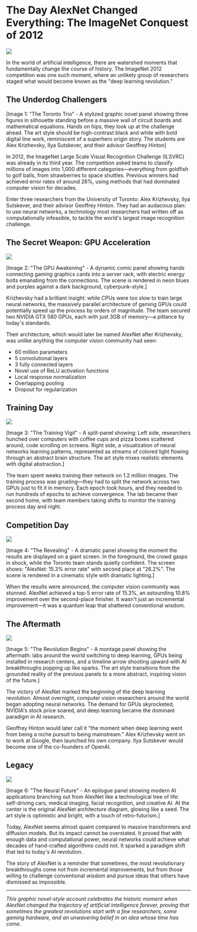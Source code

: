# The Day AlexNet Changed Everything: The ImageNet Conquest of 2012

![](./01-cover.png)

In the world of artificial intelligence, there are watershed moments that fundamentally change the course of history. The ImageNet 2012 competition was one such moment, where an unlikely group of researchers staged what would become known as the "deep learning revolution."

## The Underdog Challengers

[Image 1: "The Toronto Trio" - A stylized graphic novel panel showing three figures in silhouette standing before a massive wall of circuit boards and mathematical equations. Hands on hips, they look up at the challenge ahead. The art style should be high-contrast black and white with bold digital line work, reminiscent of a superhero origin story.  The students are Alex Krizhevsky, Ilya Sutskever, and their advisor Geoffrey Hinton]

In 2012, the ImageNet Large Scale Visual Recognition Challenge (ILSVRC) was already in its third year. The competition asked teams to classify millions of images into 1,000 different categories—everything from goldfish to golf balls, from strawberries to space shuttles. Previous winners had achieved error rates of around 26%, using methods that had dominated computer vision for decades.

Enter three researchers from the University of Toronto: Alex Krizhevsky, Ilya Sutskever, and their advisor Geoffrey Hinton. They had an audacious plan: to use neural networks, a technology most researchers had written off as computationally infeasible, to tackle the world's largest image recognition challenge.

## The Secret Weapon: GPU Acceleration


![](./02-hands-on-gpus.png)

[Image 2: "The GPU Awakening" - A dynamic comic panel showing hands connecting gaming graphics cards into a server rack, with electric energy bolts emanating from the connections. The scene is rendered in neon blues and purples against a dark background, cyberpunk-style.]

Krizhevsky had a brilliant insight: while CPUs were too slow to train large neural networks, the massively parallel architecture of gaming GPUs could potentially speed up the process by orders of magnitude. The team secured two NVIDIA GTX 580 GPUs, each with just 3GB of memory—a pittance by today's standards.

Their architecture, which would later be named AlexNet after Krizhevsky, was unlike anything the computer vision community had seen:
- 60 million parameters
- 5 convolutional layers
- 3 fully connected layers
- Novel use of ReLU activation functions
- Local response normalization
- Overlapping pooling
- Dropout for regularization

## Training Day

![](./03-training.png)

[Image 3: "The Training Vigil" - A split-panel showing: Left side, researchers hunched over computers with coffee cups and pizza boxes scattered around, code scrolling on screens. Right side, a visualization of neural networks learning patterns, represented as streams of colored light flowing through an abstract brain structure. The art style mixes realistic elements with digital abstraction.]

The team spent weeks training their network on 1.2 million images. The training process was grueling—they had to split the network across two GPUs just to fit it in memory. Each epoch took hours, and they needed to run hundreds of epochs to achieve convergence. The lab became their second home, with team members taking shifts to monitor the training process day and night.

## Competition Day

![](./04-reveal.png)

[Image 4: "The Revealing" - A dramatic panel showing the moment the results are displayed on a giant screen. In the foreground, the crowd gasps in shock, while the Toronto team stands quietly confident. The screen shows: "AlexNet: 15.3% error rate" with second place at "26.2%". The scene is rendered in a cinematic style with dramatic lighting.]

When the results were announced, the computer vision community was stunned. AlexNet achieved a top-5 error rate of 15.3%, an astounding 10.8% improvement over the second-place finisher. It wasn't just an incremental improvement—it was a quantum leap that shattered conventional wisdom.

## The Aftermath

![](./05-revolution.png)

[Image 5: "The Revolution Begins" - A montage panel showing the aftermath: labs around the world switching to deep learning, GPUs being installed in research centers, and a timeline arrow shooting upward with AI breakthroughs popping up like sparks. The art style transitions from the grounded reality of the previous panels to a more abstract, inspiring vision of the future.]

The victory of AlexNet marked the beginning of the deep learning revolution. Almost overnight, computer vision researchers around the world began adopting neural networks. The demand for GPUs skyrocketed, NVIDIA's stock price soared, and deep learning became the dominant paradigm in AI research.

Geoffrey Hinton would later call it "the moment when deep learning went from being a niche pursuit to being mainstream." Alex Krizhevsky went on to work at Google, then launched his own company. Ilya Sutskever would become one of the co-founders of OpenAI.

## Legacy

![](06-future.png)

[Image 6: "The Neural Future" - An epilogue panel showing modern AI applications branching out from AlexNet like a technological tree of life: self-driving cars, medical imaging, facial recognition, and creative AI. At the center is the original AlexNet architecture diagram, glowing like a seed. The art style is optimistic and bright, with a touch of retro-futurism.]

Today, AlexNet seems almost quaint compared to massive transformers and diffusion models. But its impact cannot be overstated. It proved that with enough data and computational power, neural networks could achieve what decades of hand-crafted algorithms could not. It sparked a paradigm shift that led to today's AI revolution.

The story of AlexNet is a reminder that sometimes, the most revolutionary breakthroughs come not from incremental improvements, but from those willing to challenge conventional wisdom and pursue ideas that others have dismissed as impossible.

---

*This graphic novel-style account celebrates the historic moment when AlexNet changed the trajectory of artificial intelligence forever, proving that sometimes the greatest revolutions start with a few researchers, some gaming hardware, and an unwavering belief in an idea whose time has come.*
